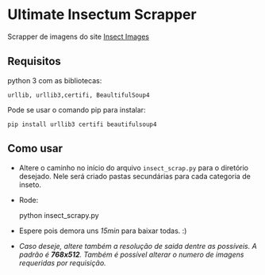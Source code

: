 # Ultimate Insectum Scrapper
Scrapper de imagens do site [Insect Images](https://www.insectimages.org)

## Requisitos
python 3 com as bibliotecas:

    urllib, urllib3,certifi, BeaultifulSoup4

Pode se usar o comando pip para instalar:

    pip install urllib3 certifi beautifulsoup4 
## Como usar

* Altere o caminho no início do arquivo `insect_scrap.py` para o diretório 
desejado. Nele será criado pastas secundárias para cada categoria de inseto.

* Rode:


    python insect_scrapy.py

* Espere pois demora uns *15min* para baixar todas. :)

* *Caso deseje, altere também a resolução de saida dentre as possíveis. A padrão é **768x512**.
 Também é possível alterar o numero de imagens requeridas por requisição.*
 


